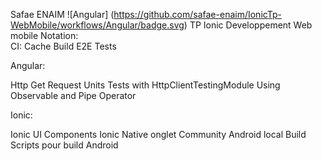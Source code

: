 Safae ENAIM
![Angular]
(https://github.com/safae-enaim/IonicTp-WebMobile/workflows/Angular/badge.svg)
TP Ionic
Developpement Web mobile
Notation:  
CI:
Cache 
Build 
E2E Tests

Angular:

Http Get Request 
Units Tests with HttpClientTestingModule 
Using Observable and Pipe Operator 

Ionic:

Ionic UI Components 
Ionic Native onglet Community
Android local Build
Scripts pour build Android

